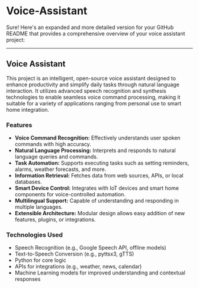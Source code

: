 # Voice-Assistant
Sure! Here's an expanded and more detailed version for your GitHub README that provides a comprehensive overview of your voice assistant project:

---

## Voice Assistant

This project is an intelligent, open-source voice assistant designed to enhance productivity and simplify daily tasks through natural language interaction. It utilizes advanced speech recognition and synthesis technologies to enable seamless voice command processing, making it suitable for a variety of applications ranging from personal use to smart home integration.

### Features
- **Voice Command Recognition:** Effectively understands user spoken commands with high accuracy.
- **Natural Language Processing:** Interprets and responds to natural language queries and commands.
- **Task Automation:** Supports executing tasks such as setting reminders, alarms, weather forecasts, and more.
- **Information Retrieval:** Fetches data from web sources, APIs, or local databases.
- **Smart Device Control:** Integrates with IoT devices and smart home components for voice-controlled automation.
- **Multilingual Support:** Capable of understanding and responding in multiple languages.
- **Extensible Architecture:** Modular design allows easy addition of new features, plugins, or integrations.

### Technologies Used
- Speech Recognition (e.g., Google Speech API, offline models)
- Text-to-Speech Conversion (e.g., pyttsx3, gTTS)
- Python for core logic
- APIs for integrations (e.g., weather, news, calendar)
- Machine Learning models for improved understanding and contextual responses
